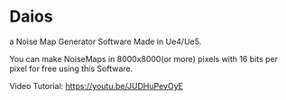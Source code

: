 # Daios
a Noise Map Generator Software Made in Ue4/Ue5.

You can make NoiseMaps in 8000x8000(or more) pixels with 16 bits per pixel for free using this Software.

Video Tutorial: https://youtu.be/JUDHuPevOyE
